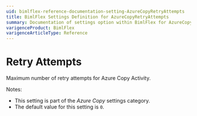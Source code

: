 ```yaml
---
uid: bimlflex-reference-documentation-setting-AzureCopyRetryAttempts
title: BimlFlex Settings Definition for AzureCopyRetryAttempts
summary: Documentation of settings option within BimlFlex for AzureCopyRetryAttempts
varigenceProduct: BimlFlex
varigenceArticleType: Reference
---
```


# Retry Attempts

Maximum number of retry attempts for Azure Copy Activity.

Notes:

* This setting is part of the *Azure Copy* settings category.
* The default value for this setting is `0`.